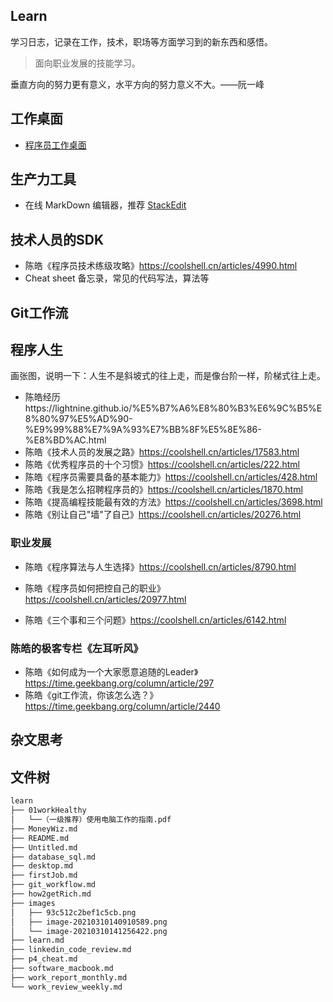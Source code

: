 ## Learn

学习日志，记录在工作，技术，职场等方面学习到的新东西和感悟。

> 面向职业发展的技能学习。

垂直方向的努力更有意义，水平方向的努力意义不大。——阮一峰



## 工作桌面

- [程序员工作桌面](desktop.md)



## 生产力工具

- 在线 MarkDown 编辑器，推荐 [StackEdit](https://stackedit.io/)



## 技术人员的SDK

- 陈皓《程序员技术练级攻略》https://coolshell.cn/articles/4990.html
- Cheat sheet 备忘录，常见的代码写法，算法等



## Git工作流





## 程序人生

画张图，说明一下：人生不是斜坡式的往上走，而是像台阶一样，阶梯式往上走。

- 陈皓经历https://lightnine.github.io/%E5%B7%A6%E8%80%B3%E6%9C%B5%E8%80%97%E5%AD%90-%E9%99%88%E7%9A%93%E7%BB%8F%E5%8E%86-%E8%BD%AC.html
- 陈皓《技术人员的发展之路》https://coolshell.cn/articles/17583.html
- 陈皓《优秀程序员的十个习惯》https://coolshell.cn/articles/222.html
- 陈皓《程序员需要具备的基本能力》https://coolshell.cn/articles/428.html
- 陈皓《我是怎么招聘程序员的》https://coolshell.cn/articles/1870.html
- 陈皓《提高编程技能最有效的方法》https://coolshell.cn/articles/3698.html
- 陈皓《别让自己"墙"了自己》https://coolshell.cn/articles/20276.html

### 职业发展

- 陈皓《程序算法与人生选择》https://coolshell.cn/articles/8790.html
- 陈皓《程序员如何把控自己的职业》https://coolshell.cn/articles/20977.html

- 陈皓《三个事和三个问题》https://coolshell.cn/articles/6142.html

### 陈皓的极客专栏《左耳听风》

- 陈皓《如何成为一个大家愿意追随的Leader》https://time.geekbang.org/column/article/297
- 陈皓《git工作流，你该怎么选？》https://time.geekbang.org/column/article/2440

## 杂文思考



## 文件树

```bash
learn
├── 01workHealthy
│   └──（一级推荐）使用电脑工作的指南.pdf
├── MoneyWiz.md
├── README.md
├── Untitled.md
├── database_sql.md
├── desktop.md
├── firstJob.md
├── git_workflow.md
├── how2getRich.md
├── images
│   ├── 93c512c2bef1c5cb.png
│   ├── image-20210310140910589.png
│   └── image-20210310141256422.png
├── learn.md
├── linkedin_code_review.md
├── p4_cheat.md
├── software_macbook.md
├── work_report_monthly.md
└── work_review_weekly.md
```

